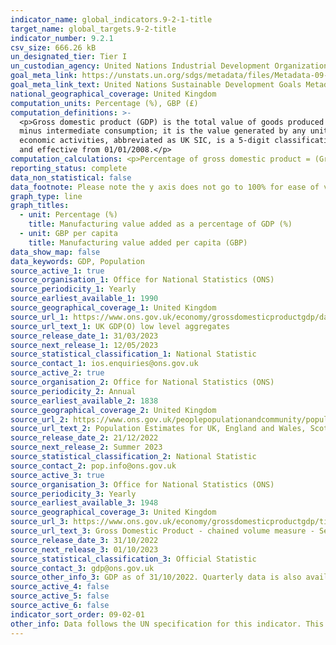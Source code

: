 ```yaml
---
indicator_name: global_indicators.9-2-1-title
target_name: global_targets.9-2-title
indicator_number: 9.2.1
csv_size: 666.26 kB
un_designated_tier: Tier I
un_custodian_agency: United Nations Industrial Development Organization (UNIDO)
goal_meta_link: https://unstats.un.org/sdgs/metadata/files/Metadata-09-02-01.pdf
goal_meta_link_text: United Nations Sustainable Development Goals Metadata (PDF 217 KB)
national_geographical_coverage: United Kingdom
computation_units: Percentage (%), GBP (£)
computation_definitions: >-
  <p>Gross domestic product (GDP) is the total value of goods produced and services provided in a country during one year. Gross value added (GVA) is the measure of the value of goods and services produced in an area, industry or sector of an economy. In national accounts GVA is output
  minus intermediate consumption; it is the value generated by any unit engaged in the production of goods and services.</p><p> The manufacturing sector is defined in accordance with UK standard industrial classification of economic activities. The UK standard industrial classification of
  economic activities, abbreviated as UK SIC, is a 5-digit classification providing the framework for collecting and presenting a large range of statistical data according to economic activity. The current UK standard industrial classification of economic activities was completed in 2007
  and effective from 01/01/2008.</p>
computation_calculations: <p>Percentage of gross domestic product = (Gross Value Added [GVA] by manufacturing sector / Total Gross Value Added [GVA] by all sectors) * 100 <br>Per capita = (Gross Value Added [GVA] by manufacturing sector / Population)</p>
reporting_status: complete
data_non_statistical: false
data_footnote: Please note the y axis does not go to 100% for ease of visualisation
graph_type: line
graph_titles:
  - unit: Percentage (%)
    title: Manufacturing value added as a percentage of GDP (%)
  - unit: GBP per capita
    title: Manufacturing value added per capita (GBP)
data_show_map: false
data_keywords: GDP, Population
source_active_1: true
source_organisation_1: Office for National Statistics (ONS)
source_periodicity_1: Yearly
source_earliest_available_1: 1990
source_geographical_coverage_1: United Kingdom
source_url_1: https://www.ons.gov.uk/economy/grossdomesticproductgdp/datasets/ukgdpolowlevelaggregates/current
source_url_text_1: UK GDP(O) low level aggregates
source_release_date_1: 31/03/2023
source_next_release_1: 12/05/2023
source_statistical_classification_1: National Statistic
source_contact_1: ios.enquiries@ons.gov.uk
source_active_2: true
source_organisation_2: Office for National Statistics (ONS)
source_periodicity_2: Annual
source_earliest_available_2: 1838
source_geographical_coverage_2: United Kingdom
source_url_2: https://www.ons.gov.uk/peoplepopulationandcommunity/populationandmigration/populationestimates/datasets/populationestimatesforukenglandandwalesscotlandandnorthernireland
source_url_text_2: Population Estimates for UK, England and Wales, Scotland and Northern Ireland
source_release_date_2: 21/12/2022
source_next_release_2: Summer 2023
source_statistical_classification_2: National Statistic
source_contact_2: pop.info@ons.gov.uk
source_active_3: true
source_organisation_3: Office for National Statistics (ONS)
source_periodicity_3: Yearly
source_earliest_available_3: 1948
source_geographical_coverage_3: United Kingdom
source_url_3: https://www.ons.gov.uk/economy/grossdomesticproductgdp/timeseries/abmi/qna?referrer=search&searchTerm=abmi
source_url_text_3: Gross Domestic Product - chained volume measure - Seasonally adjusted £m
source_release_date_3: 31/10/2022
source_next_release_3: 01/10/2023
source_statistical_classification_3: Official Statistic 
source_contact_3: gdp@ons.gov.uk
source_other_info_3: GDP as of 31/10/2022. Quarterly data is also available.
source_active_4: false
source_active_5: false
source_active_6: false
indicator_sort_order: 09-02-01
other_info: Data follows the UN specification for this indicator. This indicator has been identified in collaboration with topic experts.
---
```

